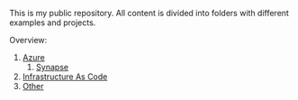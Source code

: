 This is my public repository. All content is divided into folders with different examples and projects.

Overview:
1. [Azure](https://github.com/davidaascorreia/public/tree/master/azure)
    1. [Synapse](https://github.com/davidaascorreia/public/tree/master/azure/synapse)
2. [Infrastructure As Code](https://github.com/davidaascorreia/public/tree/master/iac/)
3. [Other](https://github.com/davidaascorreia/public/tree/master/other)
